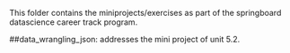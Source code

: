 This folder contains the miniprojects/exercises as part of the springboard datascience career track program.

##data_wrangling_json: addresses the mini project of unit 5.2.
